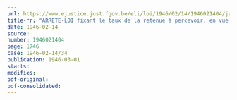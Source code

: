 ```yaml
---
url: https://www.ejustice.just.fgov.be/eli/loi/1946/02/14/1946021404/justel
title-fr: "ARRETE-LOI fixant le taux de la retenue à percevoir, en vue de la pension de survie, sur les rémunérations du personnel civil de l'Etat et du personnel assimilé ainsi que des membres de l'armée et de la gendarmerie"
date: 1946-02-14
source:
number: 1946021404
page: 1746
case: 1946-02-14/34
publication: 1946-03-01
starts:
modifies:
pdf-original:
pdf-consolidated:
---
```


